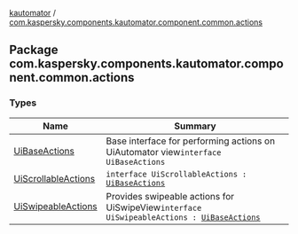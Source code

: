 [kautomator](../index.md) / [com.kaspersky.components.kautomator.component.common.actions](./index.md)

## Package com.kaspersky.components.kautomator.component.common.actions

### Types

| Name | Summary |
|---|---|
| [UiBaseActions](-ui-base-actions/index.md) | Base interface for performing actions on UiAutomator view`interface UiBaseActions` |
| [UiScrollableActions](-ui-scrollable-actions/index.md) | `interface UiScrollableActions : `[`UiBaseActions`](-ui-base-actions/index.md) |
| [UiSwipeableActions](-ui-swipeable-actions/index.md) | Provides swipeable actions for UiSwipeView`interface UiSwipeableActions : `[`UiBaseActions`](-ui-base-actions/index.md) |
